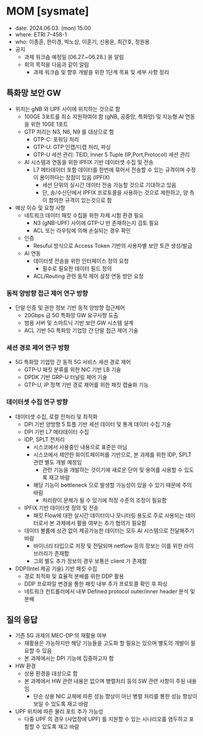 # MOM [sysmate]
- date: 2024.06.03. (mon) 15:00
- where: ETRI 7-458-1
- who: 이종훈, 한미경, 박노삼, 이훈기, 신용윤, 최간호, 정원용
- 공지
  - 과제 워크숍 예정일 (06.27.~06.28.) 을 알림
  - 회의 목적을 다음과 같이 알림
    - 과제 워크숍 및 향후 개발을 위한 1단계 목표 및 세부 사항 정리

## 특화망 보안 GW
- 위치는 gNB 와 UPF 사이에 위치하는 것으로 함
  - 100GE 3포트를 최소 지원하여야 함 (gNB, 공중망, 특화망) 및 지능형 AI 연동을 위한 10GE 1포트
  - GTP 처리는 N3, N6, N9 를 대상으로 함
    - GTP-C: 포워딩 처리
    - GTP-U: GTP 인캡/디캡 처리, 파싱
    - GTP-U 세션 관리: TEID, Inner 5 Tuple (IP,Port,Protocol) 세션 관리
  - AI 시스템과 연동을 위한 IPFIX 기반 데이터셋 수집 및 전송
    - L7 메타데이터 포함 데이터를 한번에 묶어서 전송할 수 있는 규격이며 수정이 용이하다는 장점이 있음 (IPFIX)
      - 세션 단위의 실시간 데이터 전송 가능할 것으로 기대하고 있음
      - 단, 송/수신단에서 IPFIX 프로토콜을 사용하는 것으로 제한하고, 양 측이 합의한 규격이 있는것으로 함
- 예상 이슈 및 요청 사항
  - 네트워크 데이터 패킷 수집을 위한 자체 시험 환경 필요
    - N3 (gNB-UPF) 사이에 GTP-U 만 존재하는지 검토 필요
    - ACL 또는 라우팅에 의해 손실되는 경우 확인
  - 인증
    - Resuful 방식으로 Access Token 기반의 사용자별 보안 토큰 생성/발급
  - AI 연동
    - 데이터셋 전송을 위한 인터페이스 정의 요청
      - 필수로 필요한 데이터 필드 정의
    - ACL/Routing 관련 동적 제어 설정 연동 방안 요청

### 동적 양방향 접근 제어 연구 방향
- 단말 인증 및 권한 정보 기반 동적 양방향 접근제어
  - 20Gbps 급 5G 특화망 GW 요구사항 도출
  - 범용 서버 및 스마트닉 기반 보안 GW 시스템 설계
  - ACL 기반 5G 특화망 기업망 간 단말 접근 제어 기술

### 세션 경로 제어 연구 방향
- 5G 특화망 기업망 간 동적 5G 서비스 세션 경로 제어
  - GTP-U 패킷 분류를 위한 NIC 기반 LB 기술
  - DPDK 기반 GRP-U 터널링 제어 기술
  - GTP-U, IP 정책 기반 경로 제어를 위한 패킷 캡슐화 기능

### 데이터셋 수집 연구 방향
- 데이터셋 수집, 로컬 전처리 및 최적화
  - DPI 기반 양방향 5 튜플 기반 세션 데이터 및 통계 데이터 수집 기술
  - DPI 기반 L7 메타데이터 수집
  - IDP, SPLT 전처리
    - 시스코에서 사용중인 내용으로 표준은 아님
    - 시스코에서 제안한 화이트페이퍼를 기반으로, 본 과제를 위한 IDP, SPLT 관련 별도 개발 예정임
      - 관련 기능을 개발하는 것이기에 새로운 단어 및 용어를 사용할 수 있도록 재고 바람
    - 해당 기능이 bottleneck 으로 발생할 가능성이 있을 수 있기 때문에 주의 바람
      - 처리량이 문제가 될 수 있기에 적정 수준의 조정이 필요함
  - IPFIX 기반 데이터셋 정의 및 전송
    - 패킷 Flow에 대한 실시간 데이터이나 모니터링 용도로 주로 사용되는 데이터로서 본 과제에서 활용 여부는 추가 협의가 필요함
  - 데이터 볼륨에 상관 없이 제공가능한 데이터는 모두 AI 시스템으로 전달해주기 바람
    - 바이너리 타입으로 저장 및 전달되며 netflow 등의 정보는 이를 위한 라이브러리가 존재함
    - 그외 별도 추가 정보의 경우 보통은 client 가 존재함
- DDP(Intel 제공 기술) 기반 패킷 수집
  - 경로 최적화 및 효율적 분배를 위한 DDP 활용
  - DDP 프로파일 변경을 통한 패킷 내부 추가 프로토콜 확인 후 파싱
  - 네트워크 컨트롤러에서 내부 Defined protocol outer/inner header 분석 및 분배

## 질의 응답
- 기존 5G 과제의 MEC-DP 의 재활용 여부
  - 재활용은 가능하지만 해당 기능들을 고도화 할 필요는 있으며 별도의 개발이 필요할 수 있음
  - 본 과제에서는 DPI 기능에 집중하고자 함
- HW 환경
  - 상용 환경을 대상으로 함
  - 본 과제에서 HW 관련 내용은 없으며 병렬처리 등의 SW 관련 사항이 주된 내용임
    - 단순 상용 NIC 교체에 따른 성능 향상이 아닌 병렬 처리를 통한 성능 향상이 보일 수 있도록 재고 바람
- UPF 위치에 따른 물리 포트 추가 가능성
  - 다중 UPF 의 경우 (사업장에 UPF) 를 지원할 수 있는 시나리오를 염두하고 포함할 수 있도록 재고 바람